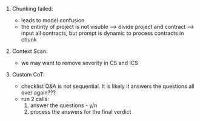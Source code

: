 1. Chunking failed:
    - leads to model confusion
    - the entirity of project is not visuble 
        --> divide project and contract
        --> input all contracts, but prompt is dynamic to process contracts in chunk

2. Context Scan:
    - we may want to remove severity in CS and ICS
    
3. Custom CoT:
    - checklist Q&A is not sequential. It is likely it answers the questions all over again???
    - run 2 calls:
        1. answer the questions - y/n
        2. process the answers for the final verdict